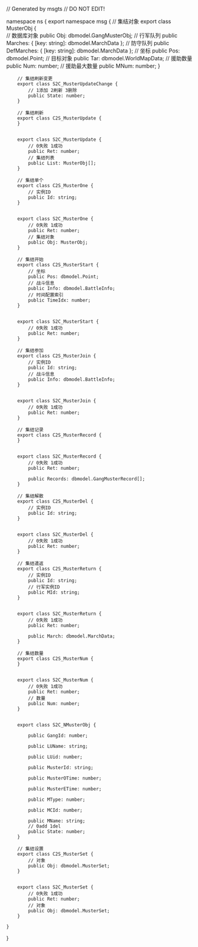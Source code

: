 // Generated by msgts
// DO NOT EDIT!

namespace ns {
	export namespace msg {
		// 集结对象
		export class MusterObj {	
			// 数据库对象
			public Obj: dbmodel.GangMusterObj; 
			// 行军队列
			public Marches: { [key: string]: dbmodel.MarchData }; 
			// 防守队列
			public DefMarches: { [key: string]: dbmodel.MarchData }; 
			// 坐标
			public Pos: dbmodel.Point; 
			// 目标对象
			public Tar: dbmodel.WorldMapData; 
			// 援助数量
			public Num: number; 
			// 援助最大数量
			public MNum: number; 
		}
		
		// 集结刷新变更
		export class S2C_MusterUpdateChange {	
			// 1添加 2刷新 3删除
			public State: number; 
		}
		
		// 集结刷新
		export class C2S_MusterUpdate {	
		}
		
		
		export class S2C_MusterUpdate {	
			// 0失败 1成功
			public Ret: number; 
			// 集结列表
			public List: MusterObj[]; 
		}
		
		// 集结单个
		export class C2S_MusterOne {	
			// 实例ID
			public Id: string; 
		}
		
		
		export class S2C_MusterOne {	
			// 0失败 1成功
			public Ret: number; 
			// 集结对象
			public Obj: MusterObj; 
		}
		
		// 集结开始
		export class C2S_MusterStart {	
			// 坐标
			public Pos: dbmodel.Point; 
			// 战斗信息
			public Info: dbmodel.BattleInfo; 
			// 时间配置索引
			public TimeIdx: number; 
		}
		
		
		export class S2C_MusterStart {	
			// 0失败 1成功
			public Ret: number; 
		}
		
		// 集结参加
		export class C2S_MusterJoin {	
			// 实例ID
			public Id: string; 
			// 战斗信息
			public Info: dbmodel.BattleInfo; 
		}
		
		
		export class S2C_MusterJoin {	
			// 0失败 1成功
			public Ret: number; 
		}
		
		// 集结记录
		export class C2S_MusterRecord {	
		}
		
		
		export class S2C_MusterRecord {	
			// 0失败 1成功
			public Ret: number; 
			
			public Records: dbmodel.GangMusterRecord[]; 
		}
		
		// 集结解散
		export class C2S_MusterDel {	
			// 实例ID
			public Id: string; 
		}
		
		
		export class S2C_MusterDel {	
			// 0失败 1成功
			public Ret: number; 
		}
		
		// 集结遣返
		export class C2S_MusterReturn {	
			// 实例ID
			public Id: string; 
			// 行军实例ID
			public MId: string; 
		}
		
		
		export class S2C_MusterReturn {	
			// 0失败 1成功
			public Ret: number; 
			
			public March: dbmodel.MarchData; 
		}
		
		// 集结数量
		export class C2S_MusterNum {	
		}
		
		
		export class S2C_MusterNum {	
			// 0失败 1成功
			public Ret: number; 
			// 数量
			public Num: number; 
		}
		
		
		export class S2C_NMusterObj {	
			
			public GangId: number; 
			
			public LUName: string; 
			
			public LUid: number; 
			
			public MusterId: string; 
			
			public MusterOTime: number; 
			
			public MusterETime: number; 
			
			public MType: number; 
			
			public MCId: number; 
			
			public MName: string; 
			// 0add 1del
			public State: number; 
		}
		
		// 集结设置
		export class C2S_MusterSet {	
			// 对象
			public Obj: dbmodel.MusterSet; 
		}
		
		
		export class S2C_MusterSet {	
			// 0失败 1成功
			public Ret: number; 
			// 对象
			public Obj: dbmodel.MusterSet; 
		}
		
	}
}
